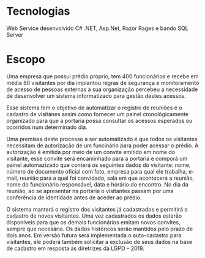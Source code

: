 # Tecnologias
Web Service desenvolvido C# .NET, Asp.Net, Razor Rages e bando SQL Server

# Escopo

Uma empresa que possui prédio próprio, tem 400 funcionários e recebe em média 80 visitantes por dia implantou regras de segurança e monitoramento de acesso de pessoas externas à sua organização percebeu a necessidade de desenvolver um sistema informatizado para gestão destes acessos. 


Esse sistema tem o objetivo de automatizar o registro de reuniões e o cadastro de visitanes assim como fornecer um painel cronológicamente organizado para que a portaria possa consultar os acessos esperados ou ocorridos num determinado dia.  


Uma premissa deste processo a ser automatizado é que todos os visitantes necessitam de autorização de um funcinário para poder acessar o prédio. A autorização é emitida por meio de um convite emitido em nome do visitante, esse convite será encaminhado para a portaria e comporá um painel automazizado que conterá os seguintes dados do visitante: nome, número de documento oficial com foto, empresa para qual ele trabalha, e-mail,  reunião para a qual foi convidado, sala em que acontecerá a reunião, nome do funcionário responsável, data e horário do encontro. No dia da reunião, ao se apresentar na portaria  o visitantes passam por uma conferência de identidade antes de aceder ao prédio.


O sistema manterá o registro dos visitantes já cadastrados e permitirá o cadastro de novos visitantes. Uma vez cadastrados os dados estarão disponíveis para que os demais funcionários emitam novos convites, sempre que necesário. Os dados históricos serão mantidos pelo prazo de dois anos. Em versão futura será implementada o auto-cadastro para visitantes, ele poderá também solicitar a exclusão de seus dados na base de cadastro em resposta as diretrizes da LGPD – 2019.

 
